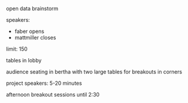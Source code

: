 open data brainstorm

speakers:
- faber opens
- mattmiller closes

limit: 150

tables in lobby

audience seating in bertha
with two large tables for breakouts in corners

project speakers: 5-20 minutes

afternoon breakout sessions until 2:30

